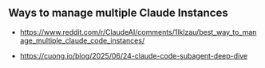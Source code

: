 
## Ways to manage multiple Claude Instances

- https://www.reddit.com/r/ClaudeAI/comments/1lklzau/best_way_to_manage_multiple_claude_code_instances/

- https://cuong.io/blog/2025/06/24-claude-code-subagent-deep-dive



